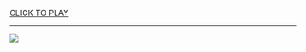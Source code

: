 
<a href="https://premium76.site?title=dallas_cowboys_games&ref=13M">CLICK TO PLAY</a></h3>
<hr>

<a href="https://premium76.site?title=dallas_cowboys_games&ref=13M"><img src="https://clearcache.store/games.png"></a>


